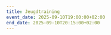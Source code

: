 ```yaml
---
title: Jeugdtraining
event_date: 2025-09-10T19:00:00+02:00
end_date: 2025-09-10T20:15:00+02:00
---
```

